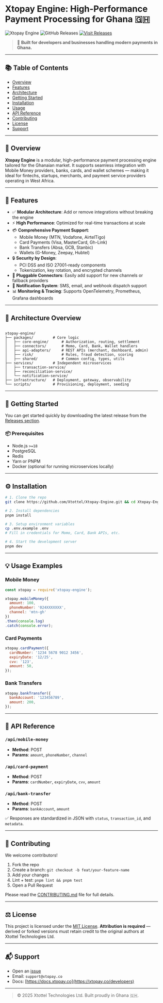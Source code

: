 
# Xtopay Engine: High-Performance Payment Processing for Ghana 🇬🇭

![Xtopay Engine](https://img.shields.io/badge/Xtopay%20Engine-High%20Performance%20Payment%20Processing-brightgreen) ![GitHub Releases](https://img.shields.io/badge/releases-latest-blue) [![Visit Releases](https://img.shields.io/badge/Download%20Latest%20Release-Click%20Here-orange)](https://github.com/Xtottel/Xtopay-Engine/releases)

> 🚀 **Built for developers and businesses handling modern payments in Ghana.**

---

## 📚 Table of Contents

- [Overview](#overview)
- [Features](#features)
- [Architecture](#architecture)
- [Getting Started](#getting-started)
- [Installation](#installation)
- [Usage](#usage)
- [API Reference](#api-reference)
- [Contributing](#contributing)
- [License](#license)
- [Support](#support)

---

## 📖 Overview

**Xtopay Engine** is a modular, high-performance payment processing engine tailored for the Ghanaian market. It supports seamless integration with Mobile Money providers, banks, cards, and wallet schemes — making it ideal for fintechs, startups, merchants, and payment service providers operating in West Africa.

---

## 🔧 Features

- ✅ **Modular Architecture**: Add or remove integrations without breaking the engine
- ⚡ **High Performance**: Optimized for real-time transactions at scale
- 💳 **Comprehensive Payment Support**:
  - Mobile Money (MTN, Vodafone, AirtelTigo)
  - Card Payments (Visa, MasterCard, Gh-Link)
  - Bank Transfers (Absa, GCB, Stanbic)
  - Wallets (G-Money, Zeepay, Hubtel)
- 🔒 **Security by Design**:
  - PCI DSS and ISO 27001-ready components
  - Tokenization, key rotation, and encrypted channels
- 🔌 **Pluggable Connectors**: Easily add support for new channels or fallback providers
- 📡 **Notification System**: SMS, email, and webhook dispatch support
- 📊 **Monitoring & Tracing**: Supports OpenTelemetry, Prometheus, Grafana dashboards

---

## 🧱 Architecture Overview

```

xtopay-engine/
├── packages/         # Core logic
│   ├── core-engine/      # Authorization, routing, settlement
│   ├── connectors/       # Momo, Card, Bank, Wallet handlers
│   ├── api-adapters/     # REST APIs (merchant, dashboard, admin)
│   ├── risk/             # Rules, fraud detection, scoring
│   ├── shared/           # Common config, types, utils
├── services/         # Independent microservices
│   ├── transaction-service/
│   ├── reconciliation-service/
│   └── notification-service/
├── infrastructure/   # Deployment, gateway, observability
└── scripts/          # Provisioning, deployment, seeding

````

---

## 🚀 Getting Started

You can get started quickly by downloading the latest release from the [Releases section](https://github.com/Xtottel/Xtopay-Engine/releases).

### 📦 Prerequisites

- Node.js `>=18`
- PostgreSQL
- Redis
- Yarn or PNPM
- Docker (optional for running microservices locally)

---

## ⚙️ Installation

```bash
# 1. Clone the repo
git clone https://github.com/Xtottel/Xtopay-Engine.git && cd Xtopay-Engine

# 2. Install dependencies
pnpm install

# 3. Setup environment variables
cp .env.example .env
# Fill in credentials for Momo, Card, Bank APIs, etc.

# 4. Start the development server
pnpm dev
````

---

## 💡 Usage Examples

### Mobile Money

```js
const xtopay = require('xtopay-engine');

xtopay.mobileMoney({
  amount: 100,
  phoneNumber: '024XXXXXXX',
  channel: 'mtn-gh'
})
.then(console.log)
.catch(console.error);
```

### Card Payments

```js
xtopay.cardPayment({
  cardNumber: '1234 5678 9012 3456',
  expiryDate: '12/25',
  cvv: '123',
  amount: 50,
});
```

### Bank Transfers

```js
xtopay.bankTransfer({
  bankAccount: '123456789',
  amount: 200,
});
```

---

## 📘 API Reference

### `/api/mobile-money`

* **Method**: POST
* **Params**: `amount`, `phoneNumber`, `channel`

### `/api/card-payment`

* **Method**: POST
* **Params**: `cardNumber`, `expiryDate`, `cvv`, `amount`

### `/api/bank-transfer`

* **Method**: POST
* **Params**: `bankAccount`, `amount`

✅ Responses are standardized in JSON with `status`, `transaction_id`, and `metadata`.

---

## 🤝 Contributing

We welcome contributors!

1. Fork the repo
2. Create a branch: `git checkout -b feat/your-feature-name`
3. Add your changes
4. Lint + test: `pnpm lint && pnpm test`
5. Open a Pull Request

Please read the [CONTRIBUTING.md](CONTRIBUTING.md) file for full details.

---

## ⚖️ License

This project is licensed under the [MIT License](LICENSE).
**Attribution is required** — derived or forked versions must retain credit to the original authors at Xtottel Technologies Ltd.

---

## 📬 Support

* Open an [issue](https://github.com/Xtottel/Xtopay-Engine/issues)
* Email: `support@xtopay.co`
* Docs: [https://docs.xtopay.co](https://xtopay.co/developers)

---

> © 2025 Xtottel Technologies Ltd. Built proudly in Ghana 🇬🇭.

```
